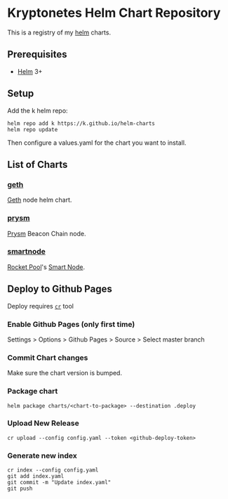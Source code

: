 # Kryptonetes Helm Chart Repository

This is a registry of my [helm](https://helm.sh/) charts.

## Prerequisites
* [Helm](https://helm.sh/) 3+

## Setup

Add the k helm repo:
```
helm repo add k https://k.github.io/helm-charts
helm repo update
```

Then configure a values.yaml for the chart you want to install.

## List of Charts

### [geth](./charts/geth)

[Geth](https://geth.ethereum.org/) node helm chart.

### [prysm](./charts/prysm)

[Prysm](https://prylabs.network/) Beacon Chain node.

### [smartnode](./charts/smartnode)

[Rocket Pool](https://www.rocketpool.net/)'s [Smart Node](https://github.com/rocket-pool/smartnode).

## Deploy to Github Pages

Deploy requires [`cr`](https://github.com/helm/chart-releaser) tool 

### Enable Github Pages (only first time)

Settings > Options > Github Pages > Source > Select master branch

### Commit Chart changes

Make sure the chart version is bumped.

### Package chart

```
helm package charts/<chart-to-package> --destination .deploy
```

### Upload New Release

```
cr upload --config config.yaml --token <github-deploy-token>
```

### Generate new index
```
cr index --config config.yaml
git add index.yaml
git commit -m "Update index.yaml"
git push
```

